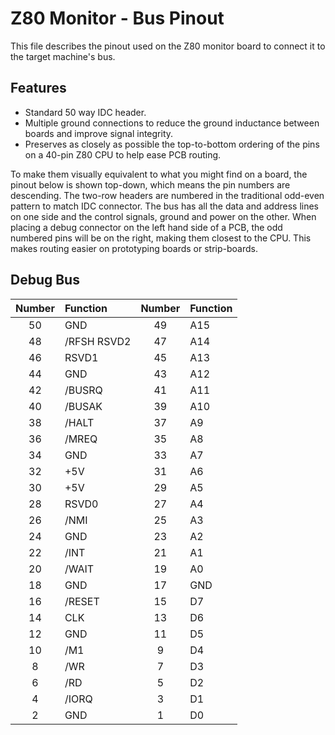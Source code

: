 # Z80 Monitor - Bus Pinout

This file describes the pinout used on the Z80 monitor board to connect it to
the target machine's bus.

## Features

 * Standard 50 way IDC header.
 * Multiple ground connections to reduce the ground inductance between boards
   and improve signal integrity.
 * Preserves as closely as possible the top-to-bottom ordering of the pins on a
   40-pin Z80 CPU to help ease PCB routing.

To make them visually equivalent to what you might find on a board, the pinout
below is shown top-down, which means the pin numbers are descending. The
two-row headers are numbered in the traditional odd-even pattern to match IDC
connector. The bus has all the data and address lines on one side and the
control signals, ground and power on the other. When placing a debug connector
on the left hand side of a PCB, the odd numbered pins will be on the right,
making them closest to the CPU. This makes routing easier on prototyping boards
or strip-boards.

## Debug Bus

| Number | Function | Number | Function |
|:------:|:-------- |:------:|:-------- |
| 50 | GND          | 49 | A15          |
| 48 | /RFSH  RSVD2 | 47 | A14          |
| 46 | RSVD1        | 45 | A13          |
| 44 | GND          | 43 | A12          |
| 42 | /BUSRQ       | 41 | A11          |
| 40 | /BUSAK       | 39 | A10          |
| 38 | /HALT        | 37 | A9           |
| 36 | /MREQ        | 35 | A8           |
| 34 | GND          | 33 | A7           |
| 32 | +5V          | 31 | A6           |
| 30 | +5V          | 29 | A5           |
| 28 | RSVD0        | 27 | A4           |
| 26 | /NMI         | 25 | A3           |
| 24 | GND          | 23 | A2           |
| 22 | /INT         | 21 | A1           |
| 20 | /WAIT        | 19 | A0           |
| 18 | GND          | 17 | GND          |
| 16 | /RESET       | 15 | D7           |
| 14 | CLK          | 13 | D6           |
| 12 | GND          | 11 | D5           |
| 10 | /M1          |  9 | D4           |
|  8 | /WR          |  7 | D3           |
|  6 | /RD          |  5 | D2           |
|  4 | /IORQ        |  3 | D1           |
|  2 | GND          |  1 | D0           |

